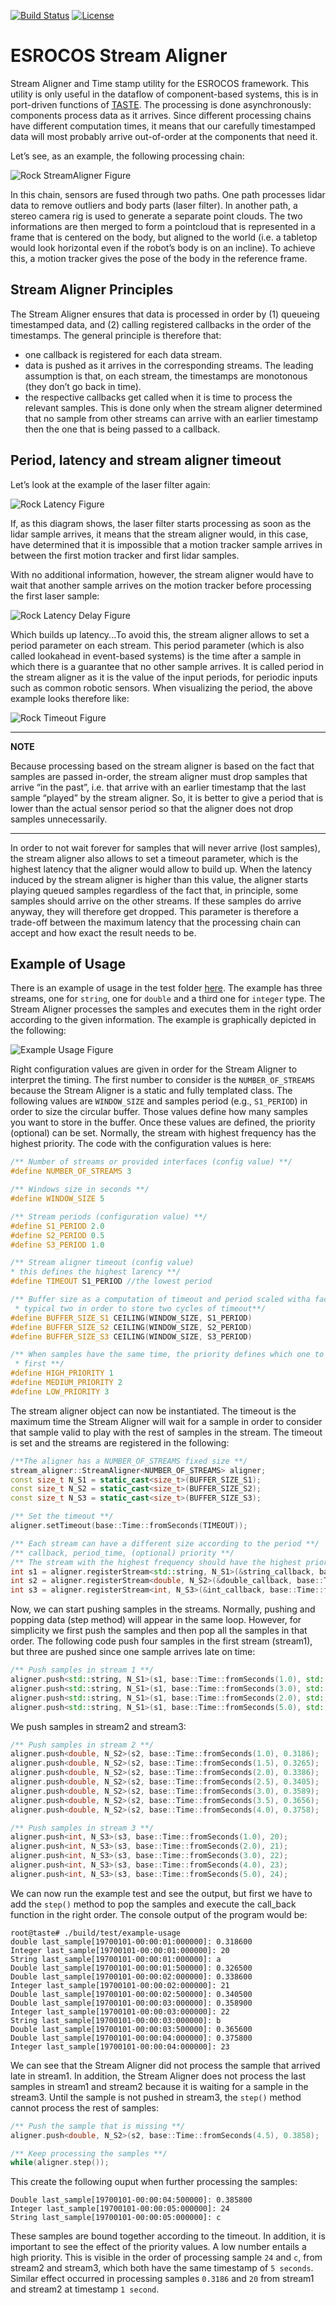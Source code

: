 [![Build Status](https://travis-ci.org/ESROCOS/tools-stream_aligner.svg?branch=master)](https://travis-ci.org/ESROCOS/tools-stream_aligner) [![License](https://img.shields.io/badge/License-BSD%203--Clause-blue.svg)](https://opensource.org/licenses/BSD-3-Clause)

# ESROCOS Stream Aligner

Stream Aligner and Time stamp utility for the ESROCOS framework. This utility is
only useful in the dataflow of component-based systems, this is in port-driven
functions of [TASTE](https://taste.tuxfamily.org). The processing is done
asynchronously: components process data as it arrives. Since different
processing chains have different computation times, it means that our carefully
timestamped data will most probably arrive out-of-order at the components that
need it.

Let’s see, as an example, the following processing chain:

![Rock StreamAligner Figure](https://www.rock-robotics.org/documentation/data_processing/stream_aligner_chain.png)

In this chain, sensors are fused through two paths. One path processes lidar
data to remove outliers and body parts (laser filter). In another path, a stereo
camera rig is used to generate a separate point clouds. The two informations are
then merged to form a pointcloud that is represented in a frame that is centered
on the body, but aligned to the world (i.e. a tabletop would look horizontal
even if the robot’s body is on an incline). To achieve this, a motion tracker
gives the pose of the body in the reference frame.

## Stream Aligner Principles
The Stream Aligner ensures that data is processed in order by (1) queueing
timestamped data, and (2) calling registered callbacks in the order of the
timestamps. The general principle is therefore that:

* one callback is registered for each data stream.
* data is pushed as it arrives in the corresponding streams. The leading
assumption is that, on each stream, the timestamps are monotonous (they don’t go
back in time).
* the respective callbacks get called when it is time to process the relevant
samples. This is done only when the stream aligner determined that no sample
from other streams can arrive with an earlier timestamp then the one that is
being passed to a callback.

## Period, latency and stream aligner timeout
Let’s look at the example of the laser filter again:

![Rock Latency Figure](https://www.rock-robotics.org/documentation/data_processing/stream_aligner_period_latency_timeout_1.png)

If, as this diagram shows, the laser filter starts processing as soon as the
lidar sample arrives, it means that the stream aligner would, in this case, have
determined that it is impossible that a motion tracker sample arrives in between
the first motion tracker and first lidar samples.

With no additional information, however, the stream aligner would have to wait
that another sample arrives on the motion tracker before processing the first
laser sample:

![Rock Latency Delay Figure](https://www.rock-robotics.org/documentation/data_processing/stream_aligner_period_latency_timeout_2.png)


Which builds up latency...To avoid this, the stream aligner allows to set a
period parameter on each stream. This period parameter (which is also called
lookahead in event-based systems) is the time after a sample in which there is a
guarantee that no other sample arrives. It is called period in the stream
aligner as it is the value of the input periods, for periodic inputs such as
common robotic sensors. When visualizing the period, the above example looks
therefore like:

![Rock Timeout Figure](https://www.rock-robotics.org/documentation/data_processing/stream_aligner_period_latency_timeout.png)


---
**NOTE**

Because processing based on the stream aligner is based on the fact that samples
are passed in-order, the stream aligner must drop samples that arrive “in the
past”, i.e. that arrive with an earlier timestamp that the last sample “played”
by the stream aligner. So, it is better to give a period that is lower than the
actual sensor period so that the aligner does not drop samples unnecessarily.

---

In order to not wait forever for samples that will never arrive (lost samples),
the stream aligner also allows to set a timeout parameter, which is the highest
latency that the aligner would allow to build up. When the latency induced by
the stream aligner is higher than this value, the aligner starts playing queued
samples regardless of the fact that, in principle, some samples should arrive on
the other streams. If these samples do arrive anyway, they will therefore get
dropped. This parameter is therefore a trade-off between the maximum latency
that the processing chain can accept and how exact the result needs to be.

## Example of Usage
There is an example of usage in the test folder
[here](test/test_example_usage.cpp).
The example has three streams, one for `string`, one for `double` and a third
one for `integer` type.  The Stream Aligner processes the samples and executes
them in the right order according to the given information. The example is
graphically depicted in the following:

![Example Usage Figure](doc/figures/stream_aligner_example.png)

Right configuration values are given in order for the Stream Aligner to
interpret the timing. The first number to consider is the `NUMBER_OF_STREAMS`
because the Stream Aligner is a static and fully templated class. The following
values are `WINDOW_SIZE` and samples period (e.g., `S1_PERIOD`) in order to size
the circular buffer. Those values define how many samples you want to store in
the buffer. Once these values are defined, the priority (optional) can be set.
Normally, the stream with highest frequency has the highest priority. The code
with the configuration values is here:

```cpp
/** Number of streams or provided interfaces (config value) **/
#define NUMBER_OF_STREAMS 3

/** Windows size in seconds **/
#define WINDOW_SIZE 5

/** Stream periods (configuration value) **/
#define S1_PERIOD 2.0
#define S2_PERIOD 0.5
#define S3_PERIOD 1.0

/** Stream aligner timeout (config value)
* this defines the highest larency **/
#define TIMEOUT S1_PERIOD //the lowest period

/** Buffer size as a computation of timeout and period scaled witha factor
 * typical two in order to store two cycles of timeout**/
#define BUFFER_SIZE_S1 CEILING(WINDOW_SIZE, S1_PERIOD)
#define BUFFER_SIZE_S2 CEILING(WINDOW_SIZE, S2_PERIOD)
#define BUFFER_SIZE_S3 CEILING(WINDOW_SIZE, S3_PERIOD)

/** When samples have the same time, the priority defines which one to choose at
 * first **/
#define HIGH_PRIORITY 1
#define MEDIUM_PRIORITY 2
#define LOW_PRIORITY 3
```

The stream aligner object can now be instantiated. The timeout
is the maximum time the Stream Aligner will wait for a sample in order to
consider that sample valid to play with the rest of samples in the stream. The
timeout is set and the streams are registered in the following:

```cpp
/**The aligner has a NUMBER_OF_STREAMS fixed size **/
stream_aligner::StreamAligner<NUMBER_OF_STREAMS> aligner;
const size_t N_S1 = static_cast<size_t>(BUFFER_SIZE_S1);
const size_t N_S2 = static_cast<size_t>(BUFFER_SIZE_S2);
const size_t N_S3 = static_cast<size_t>(BUFFER_SIZE_S3);

/** Set the timeout **/
aligner.setTimeout(base::Time::fromSeconds(TIMEOUT));

/** Each stream can have a different size according to the period **/
/** callback, period_time, (optional) priority **/
/** The stream with the highest frequency should have the highest priority **/
int s1 = aligner.registerStream<std::string, N_S1>(&string_callback, base::Time::fromSeconds(S1_PERIOD), LOW_PRIORITY);
int s2 = aligner.registerStream<double, N_S2>(&double_callback, base::Time::fromSeconds(S2_PERIOD), HIGH_PRIORITY);
int s3 = aligner.registerStream<int, N_S3>(&int_callback, base::Time::fromSeconds(S3_PERIOD), MEDIUM_PRIORITY);
```

Now, we can start pushing samples in the streams. Normally, pushing and popping
data (step method) will appear in the same loop. However, for simplicity we
first push the samples and then pop all the samples in that order. The following
code push four samples in the first stream (stream1), but three are pushed since one
sample arrives late on time:

```cpp
/** Push samples in stream 1 **/
aligner.push<std::string, N_S1>(s1, base::Time::fromSeconds(1.0), std::string("a"));
aligner.push<std::string, N_S1>(s1, base::Time::fromSeconds(3.0), std::string("b"));
aligner.push<std::string, N_S1>(s1, base::Time::fromSeconds(2.0), std::string("k")); //arrive in the past
aligner.push<std::string, N_S1>(s1, base::Time::fromSeconds(5.0), std::string("c"));
```

We push samples in stream2 and stream3:

```cpp
/** Push samples in stream 2 **/
aligner.push<double, N_S2>(s2, base::Time::fromSeconds(1.0), 0.3186);
aligner.push<double, N_S2>(s2, base::Time::fromSeconds(1.5), 0.3265);
aligner.push<double, N_S2>(s2, base::Time::fromSeconds(2.0), 0.3386);
aligner.push<double, N_S2>(s2, base::Time::fromSeconds(2.5), 0.3405);
aligner.push<double, N_S2>(s2, base::Time::fromSeconds(3.0), 0.3589);
aligner.push<double, N_S2>(s2, base::Time::fromSeconds(3.5), 0.3656);
aligner.push<double, N_S2>(s2, base::Time::fromSeconds(4.0), 0.3758);

/** Push samples in stream 3 **/
aligner.push<int, N_S3>(s3, base::Time::fromSeconds(1.0), 20);
aligner.push<int, N_S3>(s3, base::Time::fromSeconds(2.0), 21);
aligner.push<int, N_S3>(s3, base::Time::fromSeconds(3.0), 22);
aligner.push<int, N_S3>(s3, base::Time::fromSeconds(4.0), 23);
aligner.push<int, N_S3>(s3, base::Time::fromSeconds(5.0), 24);
```
We can now run the example test and see the output, but first we have to add the
`step()` method to pop the samples and execute the call_back function in the
right order. The console output of the program would be:

```console
root@taste#️ ./build/test/example-usage
double last_sample[19700101-00:00:01:000000]: 0.318600
Integer last_sample[19700101-00:00:01:000000]: 20
String last_sample[19700101-00:00:01:000000]: a
Double last_sample[19700101-00:00:01:500000]: 0.326500
Double last_sample[19700101-00:00:02:000000]: 0.338600
Integer last_sample[19700101-00:00:02:000000]: 21
Double last_sample[19700101-00:00:02:500000]: 0.340500
Double last_sample[19700101-00:00:03:000000]: 0.358900
Integer last_sample[19700101-00:00:03:000000]: 22
String last_sample[19700101-00:00:03:000000]: b
Double last_sample[19700101-00:00:03:500000]: 0.365600
Double last_sample[19700101-00:00:04:000000]: 0.375800
Integer last_sample[19700101-00:00:04:000000]: 23
```

We can see that the Stream Aligner did not process the sample that arrived late
in stream1. In addition, the Stream Aligner does not process the last samples in stream1
and stream2 because it is waiting for a sample in the stream3. Until the sample
is not pushed in stream3, the `step()` method cannot process the rest of samples:

```cpp
/** Push the sample that is missing **/
aligner.push<double, N_S2>(s2, base::Time::fromSeconds(4.5), 0.3858);

/** Keep processing the samples **/
while(aligner.step());
```

This create the following ouput when further processing the samples:
```console
Double last_sample[19700101-00:00:04:500000]: 0.385800
Integer last_sample[19700101-00:00:05:000000]: 24
String last_sample[19700101-00:00:05:000000]: c
```
These samples are bound together according to the timeout. In addition, it is
important to see the effect of the priority values. A low number entails a high
priority. This is visible in the order of processing sample `24` and `c`, from
stream2 and stream3, which both have the same timestamp of `5 seconds`.
Similar effect occurred in processing samples `0.3186` and `20`
from stream1 and stream2 at timestamp `1 second`.



